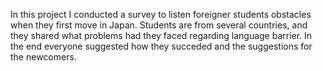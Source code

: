 In this project I conducted a survey to listen foreigner students obstacles when they first move in Japan.
Students are from several countries, and they shared what problems had they faced regarding language barrier.
In the end everyone suggested how they succeded and the suggestions for the newcomers.
